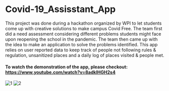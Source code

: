 # Covid-19_Assisstant_App

This project was done during a hackathon organized by WPI to let students come up with creative solutions to make campus Covid Free. The team first did a need assessment considering different problems students might face upon reopening the school in the pandemic. The team then came up with the idea to make an application to solve the problems identified. This app relies on user reported data to keep track of people not following rules & regulation, unsanitized places and a daily log of places visited & people met.

#### To watch the demonstration of the app, please checkout: https://www.youtube.com/watch?v=8adkIHGH2s4 


![1](https://user-images.githubusercontent.com/36654439/106354188-cfd33b00-62bd-11eb-9e5e-fcd4cdc578de.PNG)
![2](https://user-images.githubusercontent.com/36654439/106354189-d1046800-62bd-11eb-84e4-22e0a8bae0e0.PNG)


